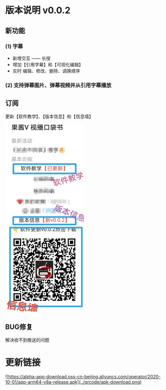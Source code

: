 # 版本说明 v0.0.2

## 新功能

### (1) 字幕

- 新增交互 —— 长按
- 增加【引用字幕】和【可视化编辑】
- 实时 编辑、修改、删除、调换顺序

### (2) 支持弹幕图片、弹幕视频并从引用字幕播放

## 订阅

更新【软件教学】、【版本信息】和【信息墙】

![](pic/v0.0.2_content_update.jpg)

## BUG修复

解决收不到推送的问题



# 更新链接

![https://alpha-app-download.oss-cn-beijing.aliyuncs.com/operator/2020-10-01/app-arm64-v8a-release.apk](../qrcode/apk-download.png)